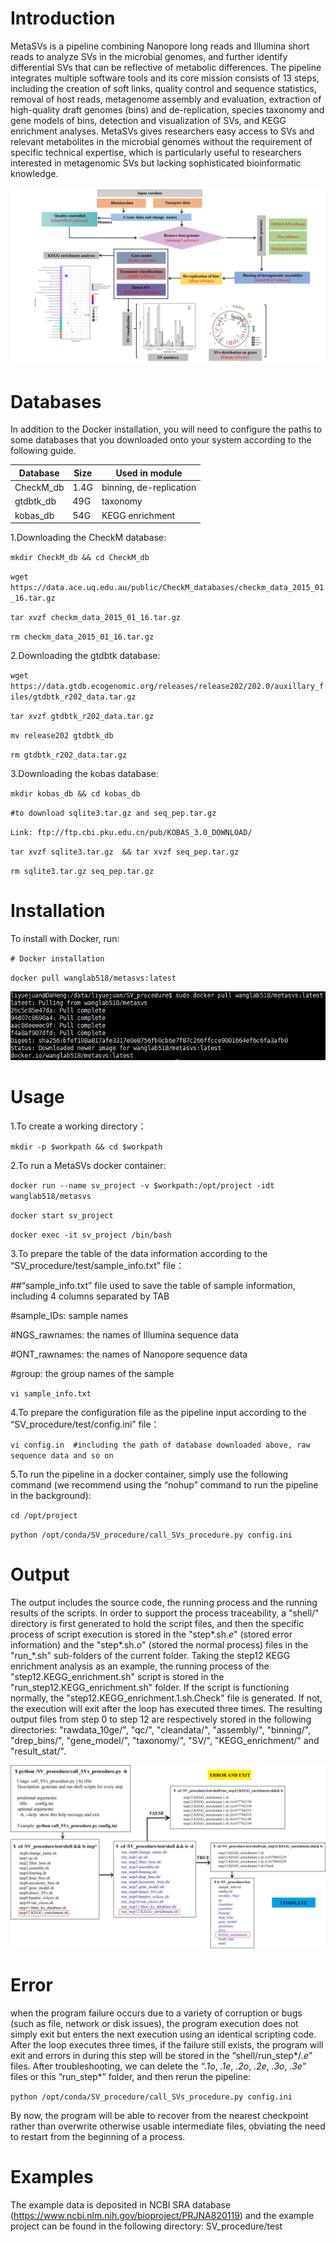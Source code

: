 # Introduction

MetaSVs is a pipeline combining Nanopore long reads and Illumina short reads to analyze SVs in the microbial genomes, and further identify differential SVs that can be reflective of metabolic differences. The pipeline integrates multiple software tools and its core mission consists of 13 steps, including the creation of soft links, quality control and sequence statistics, removal of host reads, metagenome assembly and evaluation, extraction of high-quality draft genomes (bins) and de-replication, species taxonomy and gene models of bins, detection and visualization of SVs, and KEGG enrichment analyses. MetaSVs gives researchers easy access to SVs and relevant metabolites in the microbial genomes without the requirement of specific technical expertise, which is particularly useful to researchers interested in metagenomic SVs but lacking sophisticated bioinformatic knowledge.

![image](https://github.com/Wlab518/SV_procedure/blob/main/fig/fig1.png)

# Databases

In addition to the Docker installation, you will need to configure the paths to some databases that you downloaded onto your system according to the following guide.

| Database | Size |	Used in module |
| -------- | ---- | -------------- |
| CheckM_db |	1.4G |	binning, de-replication |
| gtdbtk_db	| 49G	| taxonomy |
| kobas_db |	54G	| KEGG enrichment |

1.Downloading the CheckM database:

`mkdir CheckM_db && cd CheckM_db`

`wget https://data.ace.uq.edu.au/public/CheckM_databases/checkm_data_2015_01_16.tar.gz`

`tar xvzf checkm_data_2015_01_16.tar.gz`

`rm checkm_data_2015_01_16.tar.gz`

2.Downloading the gtdbtk database:

`wget https://data.gtdb.ecogenomic.org/releases/release202/202.0/auxillary_files/gtdbtk_r202_data.tar.gz`

`tar xvzf gtdbtk_r202_data.tar.gz` 

`mv release202 gtdbtk_db` 

`rm gtdbtk_r202_data.tar.gz`

3.Downloading the kobas database:

`mkdir kobas_db && cd kobas_db`

`#to download sqlite3.tar.gz and seq_pep.tar.gz`

`Link: ftp://ftp.cbi.pku.edu.cn/pub/KOBAS_3.0_DOWNLOAD/`

`tar xvzf sqlite3.tar.gz  && tar xvzf seq_pep.tar.gz`

`rm sqlite3.tar.gz seq_pep.tar.gz`


# Installation

To install with Docker, run:

`# Docker installation`

`docker pull wanglab518/metasvs:latest`

![image](https://github.com/Wlab518/SV_procedure/blob/main/fig/fig2.png)


# Usage

1.To create a working directory：

`mkdir -p $workpath && cd $workpath`

2.To run a MetaSVs docker container:

`docker run --name sv_project -v $workpath:/opt/project -idt wanglab518/metasvs`

`docker start sv_project`

`docker exec -it sv_project /bin/bash`

3.To prepare the table of the data information according to the “SV_procedure/test/sample_info.txt” file：

##“sample_info.txt” file used to save the table of sample information, including 4 columns separated by TAB

#sample_IDs: sample names

#NGS_rawnames: the names of Illumina sequence data

#ONT_rawnames: the names of Nanopore sequence data

#group: the group names of the sample

`vi sample_info.txt`

4.To prepare the configuration file as the pipeline input according to the “SV_procedure/test/config.ini” file：

`vi config.in  #including the path of database downloaded above, raw sequence data and so on`

5.To run the pipeline in a docker container, simply use the following command (we recommend using the “nohup” command to run the pipeline in the background):

`cd /opt/project`

`python /opt/conda/SV_procedure/call_SVs_procedure.py config.ini` 
 
# Output

The output includes the source code, the running process and the running results of the scripts. In order to support the process traceability, a "shell/" directory is first generated to hold the script files, and then the specific process of script execution is stored in the "step*.sh.*e*" (stored error information) and the "step*.sh.*o*" (stored the normal process) files in the "run_*.sh" sub-folders of the current folder. Taking the step12 KEGG enrichment analysis as an example, the running process of the "step12.KEGG_enrichment.sh" script is stored in the "run_step12.KEGG_enrichment.sh" folder. If the script is functioning normally, the "step12.KEGG_enrichment.1.sh.Check" file is generated. If not, the execution will exit after the loop has executed three times. The resulting output files from step 0 to step 12 are respectively stored in the following directories: "rawdata_10ge/", "qc/", "cleandata/", "assembly/", "binning/", "drep_bins/", "gene_model/", "taxonomy/", "SV/", "KEGG_enrichment/" and "result_stat/".

![image](https://github.com/Wlab518/SV_procedure/blob/main/fig/fig3.png)

# Error

when the program failure occurs due to a variety of corruption or bugs (such as file, network or disk issues), the program execution does not simply exit but enters the next execution using an identical scripting code. After the loop executes three times, if the failure still exists, the program will exit and errors in during this step will be stored in the “shell/run_step*/*.e*” files. After troubleshooting, we can delete the “*.1o*, *.1e*, *.2o*, *.2e*, *.3o*, *.3e*” files or this “run_step*” folder, and then rerun the pipeline:

`python /opt/conda/SV_procedure/call_SVs_procedure.py config.ini`

By now, the program will be able to recover from the nearest checkpoint rather than overwrite otherwise usable intermediate files, obviating the need to restart from the beginning of a process.

# Examples

The example data is deposited in NCBI SRA database (https://www.ncbi.nlm.nih.gov/bioproject/PRJNA820119) and the example project can be found in the following directory: SV_procedure/test 
